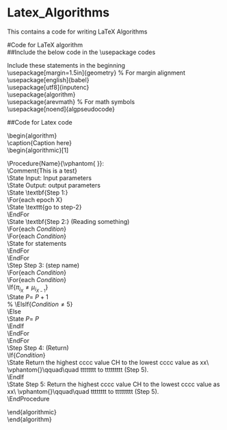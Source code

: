 # Latex_Algorithms  
This contains a code for writing LaTeX Algorithms  

#Code for LaTeX algorithm  
##Include the below code in the \usepackage codes  

Include these statements in the beginning  
\usepackage[margin=1.5in]{geometry}    % For margin alignment  
\usepackage[english]{babel}  
\usepackage[utf8]{inputenc}  
\usepackage{algorithm}  
\usepackage{arevmath}     % For math symbols  
\usepackage[noend]{algpseudocode}  

##Code for Latex code  

\begin{algorithm}  
\caption{Caption here}  
\begin{algorithmic}[1]  

\Procedure{Name}{\vphantom{ }}:         
\Comment{This is a test}  
    \State Input: Input parameters  
    \State Output: output parameters  
    \State \textbf{Step 1:}    
    \For{each epoch X}  
        \State \texttt{go to step-2}  
    \EndFor  
    \State \textbf{Step 2:} (Reading something)  
    \For{each $Condition$}  
        \For{each $Condition$}  
            \State for statements  
        \EndFor  
    \EndFor  
    \Step Step 3: (step name)  
    \For{each $Condition$}  
        \For{each $Condition$}  
            \If{$\pi_{i_{X}}\neq \mu_{i_{X-1}}$}  
            \State $P$= $P+1$  
            % \ElsIf{$Condition \neq 5$}  
            \Else  
                \State $P$= $P$  
            \EndIf  
        \EndFor  
    \EndFor  
    \Step Step 4: (Return)  
    \If{$Condition$}  
        \State Return the highest cccc value CH to the lowest cccc value as xx\\  \vphantom{}\qquad\quad tttttttt to ttttttttt (Step 5).  
    \EndIf  
    \State Step 5: Return the highest cccc value CH to the lowest cccc value as xx\\  \vphantom{}\qquad\quad tttttttt to ttttttttt (Step 5).  
\EndProcedure  

\end{algorithmic}  
\end{algorithm}  
 
